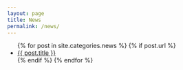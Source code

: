 ```yaml
---
layout: page
title: News
permalink: /news/
---
```

<ul>
  {% for post in site.categories.news %}
    {% if post.url %}
      <li><a href="{{ post.url }}">{{ post.title }}</a></li>
    {% endif %}
  {% endfor %}
</ul>
